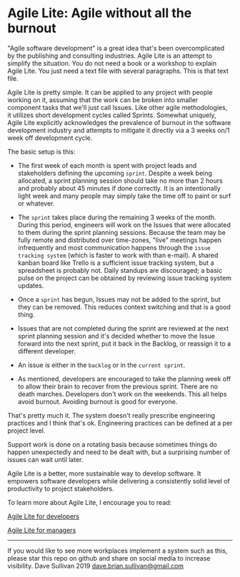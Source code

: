 # Agile Lite: Agile without all the burnout

"Agile software development" is a great idea that's been overcomplicated by the publishing and consulting industries. Agile Lite is an attempt to simplify the situation. You do not need a book or a workshop to explain Agile Lite. You just need a text file with several paragraphs. This is that text file.

Agile Lite is pretty simple. It can be applied to any project with people working on it, assuming that the work can be broken into smaller component tasks that we'll just call Issues. Like other agile methodologies, it utilizes short development cycles called Sprints. Somewhat uniquely, Agile Lite explicitly acknowledges the prevalence of burnout in the software development industry and attempts to mitigate it directly via a 3 weeks on/1 week off development cycle.

The basic setup is this:

* The first week of each month is spent with project leads and stakeholders defining the upcoming `sprint`. Despite a week being allocated, a sprint planning session should take no more than 2 hours and probably about 45 minutes if done correctly. It is an intentionally light week and many people may simply take the time off to paint or surf or whatever.

* The `sprint` takes place during the remaining 3 weeks of the month. During this period, engineers will work on the Issues that were allocated to them during the sprint planning sessions. Because the team may be fully remote and distributed over time-zones, "live" meetings happen infrequently and most communication happens through the `issue tracking system` (which is faster to work with than e-mail). A shared kanban board like Trello is a sufficient issue tracking system, but a spreadsheet is probably not. Daily standups are discouraged; a basic pulse on the project can be obtained by reviewing issue tracking system updates.

* Once a `sprint` has begun, Issues may not be added to the sprint, but they can be removed. This reduces context switching and that is a good thing.

* Issues that are not completed during the sprint are reviewed at the next sprint planning session and it's decided whether to move the Issue forward into the next sprint, put it back in the Backlog, or reassign it to a different developer.

* An issue is either in the `backlog` or in the `current sprint`.

* As mentioned, developers are encouraged to take the planning week off to allow their brain to recover from the previous sprint. There are no death marches. Developers don't work on the weekends. This all helps avoid burnout. Avoiding burnout is good for everyone.

That's pretty much it. The system doesn't really prescribe engineering practices and I think that's ok. Engineering practices can be defined at a per project level.

Support work is done on a rotating basis because sometimes things do happen unexpectedly and need to be dealt with, but a surprising number of issues can wait until later.

Agile Lite is a better, more sustainable way to develop software. It empowers software developers while delivering a consistently solid level of productivity to project stakeholders.

To learn more about Agile Lite, I encourage you to read:

[Agile Lite for developers](agile_lite_for_developers.md)

[Agile Lite for managers](agile_lite_for_managers.md)

---
If you would like to see more workplaces implement a system such as this, please star this repo on github and share on social media to increase visibility.
Dave Sullivan 2019 dave.brian.sullivan@gmail.com
